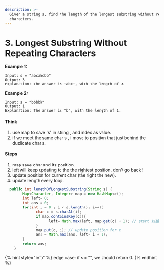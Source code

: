 ```yaml
---
description: >-
  Given a string s, find the length of the longest substring without repeating
  characters.
---
```


# 3. Longest Substring Without Repeating Characters

**Example 1:**

```text
Input: s = "abcabcbb"
Output: 3
Explanation: The answer is "abc", with the length of 3.
```

**Example 2:**

```text
Input: s = "bbbbb"
Output: 1
Explanation: The answer is "b", with the length of 1.
```

#### Think

1. use map to save 's' in string , and index as value.
2. if we meet the same char s , i move to position that just behind the duplicate char s.

#### Steps

1. map save char and its position.
2. left will keep updating to the the rightest position. don't go back !
3. update position for current char \(the right the new\).
4. update length every loop.

```java
  public int lengthOfLongestSubstring(String s) {
        Map<Character, Integer> map = new HashMap<>();
        int left= 0;
        int ans = 0;
        for(int i = 0 ; i < s.length(); i++){
              char c = s.charAt(i);
              if(map.containsKey(c)){
                    left= Math.max(left, map.get(c) + 1); // start 以越往右的為主, 不須往回
              }
              map.put(c, i); // update position for c
              ans = Math.max(ans, left- i + 1);
        }
        return ans;
    }
```

{% hint style="info" %}
edge case: if s = "", we should return 0.
{% endhint %}

